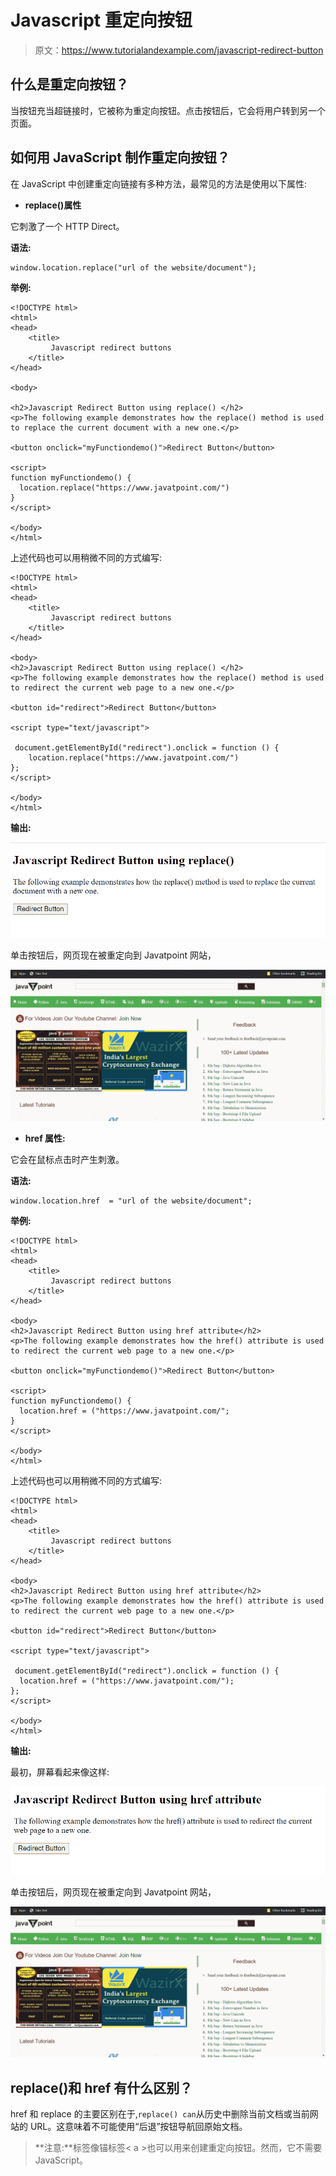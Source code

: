 # Javascript 重定向按钮

> 原文：<https://www.tutorialandexample.com/javascript-redirect-button>

## 什么是重定向按钮？

当按钮充当超链接时，它被称为重定向按钮。点击按钮后，它会将用户转到另一个页面。

## 如何用 JavaScript 制作重定向按钮？

在 JavaScript 中创建重定向链接有多种方法，最常见的方法是使用以下属性:

*   **replace()属性**

它刺激了一个 HTTP Direct。

**语法:**

```
window.location.replace("url of the website/document");
```

**举例:**

```
<!DOCTYPE html>
<html>
<head>
    <title>
         Javascript redirect buttons
    </title>
</head>

<body>

<h2>Javascript Redirect Button using replace() </h2>
<p>The following example demonstrates how the replace() method is used to replace the current document with a new one.</p>

<button onclick="myFunctiondemo()">Redirect Button</button>

<script>
function myFunctiondemo() {
  location.replace("https://www.javatpoint.com/")
}
</script>

</body>
</html> 
```

上述代码也可以用稍微不同的方式编写:

```
<!DOCTYPE html>
<html>
<head>
    <title>
         Javascript redirect buttons
    </title>
</head>

<body>
<h2>Javascript Redirect Button using replace() </h2>
<p>The following example demonstrates how the replace() method is used to redirect the current web page to a new one.</p>

<button id="redirect">Redirect Button</button>

<script type="text/javascript">

 document.getElementById("redirect").onclick = function () {
    location.replace("https://www.javatpoint.com/")
};
</script>

</body>
</html> 
```

**输出:**

![Javascript Redirect Button](img/16a0e09b623d76ef361245e9c810d74d.png)

单击按钮后，网页现在被重定向到 Javatpoint 网站，

![Javascript Redirect Button](img/e29b47397dbad3dad766cb47244e7b08.png)

*   **href 属性:**

它会在鼠标点击时产生刺激。

**语法:**

```
window.location.href  = "url of the website/document";
```

**举例:**

```
<!DOCTYPE html>
<html>
<head>
    <title>
         Javascript redirect buttons
    </title>
</head>

<body>
<h2>Javascript Redirect Button using href attribute</h2>
<p>The following example demonstrates how the href() attribute is used to redirect the current web page to a new one.</p>

<button onclick="myFunctiondemo()">Redirect Button</button>

<script>
function myFunctiondemo() {
  location.href = ("https://www.javatpoint.com/";
}
</script>

</body>
</html> 
```

上述代码也可以用稍微不同的方式编写:

```
<!DOCTYPE html>
<html>
<head>
    <title>
         Javascript redirect buttons
    </title>
</head>

<body>
<h2>Javascript Redirect Button using href attribute</h2>
<p>The following example demonstrates how the href() attribute is used to redirect the current web page to a new one.</p>

<button id="redirect">Redirect Button</button>

<script type="text/javascript">

 document.getElementById("redirect").onclick = function () {
  location.href = ("https://www.javatpoint.com/");
};
</script>

</body>
</html> 
```

**输出:**

最初，屏幕看起来像这样:

![Javascript Redirect Button](img/3d634e1a84a8391273cf046a6ba21893.png)

单击按钮后，网页现在被重定向到 Javatpoint 网站，

![Javascript Redirect Button](img/f7c2150d9bf8bd765e2c30b73cbfff4b.png)

## replace()和 href 有什么区别？

href 和 replace 的主要区别在于,`replace() can`从历史中删除当前文档或当前网站的 URL。这意味着不可能使用“后退”按钮导航回原始文档。

> **注意:**标签像锚标签< a >也可以用来创建重定向按钮。然而，它不需要 JavaScript。